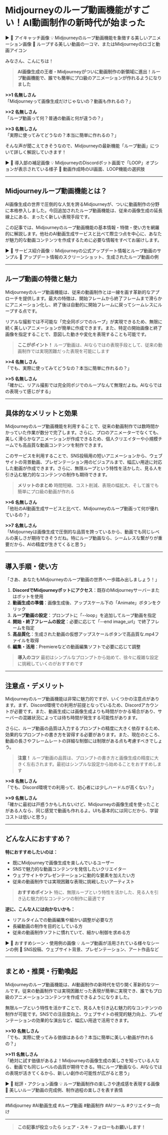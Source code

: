 # Midjourneyのループ動画機能がすごい！AI動画制作の新時代が始まった

▶ 📸 アイキャッチ画像
💡 Midjourneyのループ動画機能を象徴する美しいアニメーション画像
🎯 ループする美しい動画の一コマ、またはMidjourneyのロゴと動画アイコン

みなさん、こんにちは！

> **AI画像生成の王者・Midjourneyがついに動画制作の新領域に進出！ループ動画機能で、誰でも簡単にプロ級のアニメーションが作れるようになりました**

**>>1 名無しさん**  
「Midjourneyって画像生成だけじゃないの？動画も作れるの？」

**>>2 名無しさん**  
「ループ動画って何？普通の動画と何が違うの？」

**>>3 名無しさん**  
「実際に使ってみてどうなの？本当に簡単に作れるの？」

そんな声が聞こえてきそうなので、Midjourneyの最新機能「ループ動画」について詳しく解説していきます！

▶ 📸 導入部の補足画像
💡 MidjourneyのDiscordボット画面で「LOOP」オプションが表示されている様子
🎯 動画作成時のUI画面、LOOP機能の選択肢

---

## Midjourneyループ動画機能とは？

AI画像生成の世界で圧倒的な人気を誇るMidjourneyが、ついに動画制作の分野に本格参入しました。今回追加されたループ動画機能は、従来の画像生成の延長線上にある、まったく新しい表現手段です。

この記事では、Midjourneyのループ動画機能の基本情報・特徴・使い方を網羅的に解説します。他社のAI動画生成サービスと比べて際立つ点を中心に、あなたが魅力的な動画コンテンツを作成するために必要な情報をすべてお届けします。

▶ 📸 サービス紹介画像
💡 Midjourneyの公式アップデート情報とループ動画のサンプル
🎯 アップデート情報のスクリーンショット、生成されたループ動画の例

---

## ループ動画の特徴と魅力

Midjourneyのループ動画機能は、従来の動画制作とは一線を画す革新的なアプローチを提供します。最大の特徴は、開始フレームから終了フレームまで滑らかにアニメーション化し、終了後は自動的に開始フレームに戻ってシームレスにループする点です。

リアルな撮影では不可能な「完全同ポジでのループ」が実現できるため、無限に続く美しいアニメーションが簡単に作成できます。また、特定の開始画像と終了画像を指定することで、意図した動きや変化を表現することも可能です。

> **ここがポイント！** ループ動画は、AIならではの表現手段として、従来の動画制作では実現困難だった表現を可能にします

**>>4 名無しさん**  
「でも、実際に使ってみてどうなの？本当に簡単に作れるの？」

**>>5 名無しさん**  
「確かに、リアル撮影では完全同ポジでのループなんて無理だよね。AIならではの表現って感じがする」

---

## 具体的なメリットと効果

Midjourneyのループ動画機能を利用することで、従来の動画制作では数時間かかっていた作業が数分で完了します。さらに、プロのアニメーターでなくても、美しく滑らかなアニメーションが作成できるため、個人クリエイターや小規模チームでも高品質な動画コンテンツを制作できます。

このサービスを利用することで、SNS投稿用の短いアニメーションから、ウェブサイトの背景動画、プレゼンテーション用のビジュアルまで、幅広い用途に対応した動画が作成できます。さらに、無限ループという特性を活かした、見る人を引き込む魅力的なコンテンツの制作も期待できます。

> **メリットのまとめ** 時間短縮、コスト削減、表現の幅拡大、そして誰でも簡単にプロ級の動画が作れる

**>>6 名無しさん**  
「他社のAI動画生成サービスと比べて、Midjourneyのループ動画って何が優れているの？」

**>>7 名無しさん**  
「Midjourneyは画像生成で圧倒的な品質を誇っているから、動画でも同じレベルの美しさが期待できそうだね。特にループ動画なら、シームレスな繋がりが重要だから、AIの精度が生きてくると思う」

---

## 導入手順・使い方

「さあ、あなたもMidjourneyのループ動画の世界へ一歩踏み出しましょう！」

1. **DiscordでMidjourneyボットにアクセス**：既存のMidjourneyサーバーまたはボットを使用
2. **動画生成の準備**：画像生成後、アップスケール下の「Animate」ボタンをクリック
3. **ループ動画の設定**：プロンプトに「--loop」を追加してループ動画を指定
4. **開始・終了フレームの設定**：必要に応じて「--end image_url」で終了フレームを指定
5. **高品質化**：生成された動画の仮想アップスケールボタンで高品質な.mp4ファイルを取得
6. **編集・活用**：Premiereなどの動画編集ソフトで必要に応じて調整

> **導入のコツ** 最初はシンプルなプロンプトから始めて、徐々に複雑な設定に挑戦していくのがおすすめです

---

## 注意点・デメリット

Midjourneyのループ動画機能は非常に魅力的ですが、いくつかの注意点があります。まず、Discord環境での利用が前提となっているため、Discordアカウントが必要です。また、動画生成には画像生成よりも時間がかかる場合があり、サーバーの混雑状況によっては待ち時間が発生する可能性があります。

さらに、ループ動画の品質は入力するプロンプトの精度に大きく依存するため、効果的なプロンプトの書き方を習得する必要があります。また、現在のところ、動画の長さやフレームレートの詳細な制御には制限がある点も考慮すべきでしょう。

> **注意！** ループ動画の品質は、プロンプトの書き方と画像生成の精度に大きく左右されます。最初はシンプルな設定から始めることをおすすめします

**>>8 名無しさん**  
「でも、Discord環境での利用って、初心者には少しハードルが高くない？」

**>>9 名無しさん**  
「確かに最初は戸惑うかもしれないけど、Midjourneyの画像生成を使ったことがある人なら、同じ感覚で動画も作れるよ。UIも基本的には同じだから、学習コストは低いと思う」

---

## どんな人におすすめ？

**特におすすめしたいのは：**
- 既にMidjourneyで画像生成を楽しんでいるユーザー
- SNSで魅力的な動画コンテンツを発信したいクリエイター
- ウェブサイトやプレゼンテーションに動的な要素を加えたい方
- 従来の動画制作では実現困難な表現に挑戦したいアーティスト

> **おすすめポイント** 特に、無限ループという特性を活かした、見る人を引き込む魅力的なコンテンツの制作に最適です

**逆に、こんな人には向かないかも：**
- リアルタイムでの動画編集や細かい調整が必要な方
- 長編動画の制作を目的としている方
- 従来の動画制作ソフトに慣れていて、細かい制御を求める方

▶ 📸 おすすめシーン・使用例の画像
💡 ループ動画が活用されている様々なシーンの例
🎯 SNS投稿、ウェブサイト背景、プレゼンテーション、アート作品など

---

## まとめ・推奨・行動喚起

Midjourneyのループ動画機能は、AI動画制作の新時代を切り開く革新的なツールです。従来の動画制作では実現困難だった表現が簡単に実現でき、誰でもプロ級のアニメーションコンテンツを作成できるようになりました。

無限ループという特性を活かすことで、見る人を引き込む魅力的なコンテンツの制作が可能です。SNSでの注目度向上、ウェブサイトの視覚的魅力向上、プレゼンテーションの効果的な演出など、幅広い用途で活用できます。

**>>10 名無しさん**  
「でも、実際に使ってみる価値はあるの？本当に簡単に美しい動画が作れるの？」

**>>11 名無しさん**  
「絶対に試す価値があるよ！Midjourneyの画像生成の美しさを知っている人なら、動画でも同じレベルの品質が期待できる。特にループ動画なら、AIならではの表現が活きてくるから、新しい創作の可能性が広がると思う」

▶ 📸 総評・アクション画像
💡 ループ動画制作の楽しさや達成感を表現する画像
🎯 美しいループ動画の完成例、制作過程の楽しさを表す表情

---

#Midjourney #AI動画生成 #ループ動画 #動画制作 #AIツール #クリエイター向け

---

> **この記事が役立ったら シェア・スキ・フォローもお願いします！**
